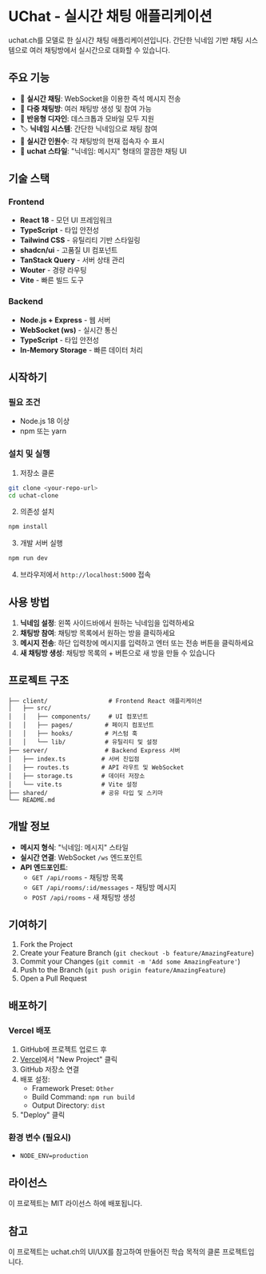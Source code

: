 # UChat - 실시간 채팅 애플리케이션

uchat.ch를 모델로 한 실시간 채팅 애플리케이션입니다. 간단한 닉네임 기반 채팅 시스템으로 여러 채팅방에서 실시간으로 대화할 수 있습니다.

## 주요 기능

- 🚀 **실시간 채팅**: WebSocket을 이용한 즉석 메시지 전송
- 👥 **다중 채팅방**: 여러 채팅방 생성 및 참여 가능
- 📱 **반응형 디자인**: 데스크톱과 모바일 모두 지원
- 🏷️ **닉네임 시스템**: 간단한 닉네임으로 채팅 참여
- 👀 **실시간 인원수**: 각 채팅방의 현재 접속자 수 표시
- 💬 **uchat 스타일**: "닉네임: 메시지" 형태의 깔끔한 채팅 UI

## 기술 스택

### Frontend
- **React 18** - 모던 UI 프레임워크
- **TypeScript** - 타입 안전성
- **Tailwind CSS** - 유틸리티 기반 스타일링
- **shadcn/ui** - 고품질 UI 컴포넌트
- **TanStack Query** - 서버 상태 관리
- **Wouter** - 경량 라우팅
- **Vite** - 빠른 빌드 도구

### Backend
- **Node.js + Express** - 웹 서버
- **WebSocket (ws)** - 실시간 통신
- **TypeScript** - 타입 안전성
- **In-Memory Storage** - 빠른 데이터 처리

## 시작하기

### 필요 조건
- Node.js 18 이상
- npm 또는 yarn

### 설치 및 실행

1. 저장소 클론
```bash
git clone <your-repo-url>
cd uchat-clone
```

2. 의존성 설치
```bash
npm install
```

3. 개발 서버 실행
```bash
npm run dev
```

4. 브라우저에서 `http://localhost:5000` 접속

## 사용 방법

1. **닉네임 설정**: 왼쪽 사이드바에서 원하는 닉네임을 입력하세요
2. **채팅방 참여**: 채팅방 목록에서 원하는 방을 클릭하세요
3. **메시지 전송**: 하단 입력창에 메시지를 입력하고 엔터 또는 전송 버튼을 클릭하세요
4. **새 채팅방 생성**: 채팅방 목록의 + 버튼으로 새 방을 만들 수 있습니다

## 프로젝트 구조

```
├── client/                 # Frontend React 애플리케이션
│   ├── src/
│   │   ├── components/     # UI 컴포넌트
│   │   ├── pages/         # 페이지 컴포넌트
│   │   ├── hooks/         # 커스텀 훅
│   │   └── lib/           # 유틸리티 및 설정
├── server/                # Backend Express 서버
│   ├── index.ts          # 서버 진입점
│   ├── routes.ts         # API 라우트 및 WebSocket
│   ├── storage.ts        # 데이터 저장소
│   └── vite.ts           # Vite 설정
├── shared/               # 공유 타입 및 스키마
└── README.md
```

## 개발 정보

- **메시지 형식**: "닉네임: 메시지" 스타일
- **실시간 연결**: WebSocket `/ws` 엔드포인트
- **API 엔드포인트**:
  - `GET /api/rooms` - 채팅방 목록
  - `GET /api/rooms/:id/messages` - 채팅방 메시지
  - `POST /api/rooms` - 새 채팅방 생성

## 기여하기

1. Fork the Project
2. Create your Feature Branch (`git checkout -b feature/AmazingFeature`)
3. Commit your Changes (`git commit -m 'Add some AmazingFeature'`)
4. Push to the Branch (`git push origin feature/AmazingFeature`)
5. Open a Pull Request

## 배포하기

### Vercel 배포
1. GitHub에 프로젝트 업로드 후
2. [Vercel](https://vercel.com)에서 "New Project" 클릭
3. GitHub 저장소 연결
4. 배포 설정:
   - Framework Preset: `Other`
   - Build Command: `npm run build`
   - Output Directory: `dist`
5. "Deploy" 클릭

### 환경 변수 (필요시)
- `NODE_ENV=production`

## 라이선스

이 프로젝트는 MIT 라이선스 하에 배포됩니다.

## 참고

이 프로젝트는 uchat.ch의 UI/UX를 참고하여 만들어진 학습 목적의 클론 프로젝트입니다.